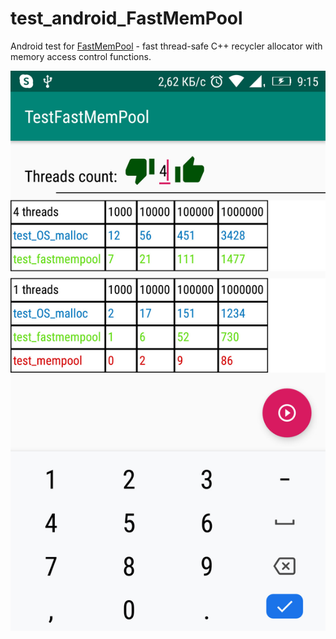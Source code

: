 # test_android_FastMemPool
Android test for [FastMemPool](https://github.com/DimaBond174/FastMemPool) - fast thread-safe C++ recycler allocator with memory access control functions.

![android.arm.jpg](android.arm.jpg)
